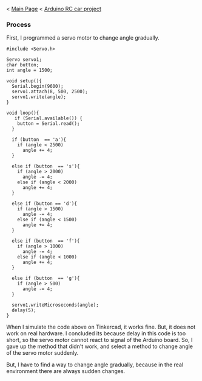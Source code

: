 < [Main Page](https://enginebeast.github.io/) < [Arduino RC car project](https://enginebeast.github.io/RCcar)

### Process
First, I programmed a servo motor to change angle gradually.

```
#include <Servo.h>

Servo servo1;
char button;
int angle = 1500;

void setup(){
  Serial.begin(9600);
  servo1.attach(8, 500, 2500);
  servo1.write(angle);
}

void loop(){
   if (Serial.available()) {
    button = Serial.read();
  }
    
  if (button  == 'a'){
    if (angle < 2500)
      angle += 4;
  }
  
  else if (button  == 's'){
    if (angle > 2000)
      angle -= 4;
    else if (angle < 2000)
      angle += 4;
  }
  
  else if (button == 'd'){
    if (angle > 1500)
      angle -= 4;
    else if (angle < 1500)
      angle += 4;
  }

  else if (button  == 'f'){
    if (angle > 1000)
      angle -= 4;
    else if (angle < 1000)
      angle += 4;
  }
  
  else if (button  == 'g'){
    if (angle > 500)
      angle -= 4;
  }
  
  servo1.writeMicroseconds(angle);
  delay(5);
}
```

When I simulate the code above on Tinkercad, it works fine. But, it does not work on real hardware. I concluded its because delay in this code is too short, so the servo motor cannot react to signal of the Arduino board. So, I gave up the method that didn't work, and select a method to change angle of the servo motor suddenly.

But, I have to find a way to change angle gradually, because in the real environment there are always sudden changes.

